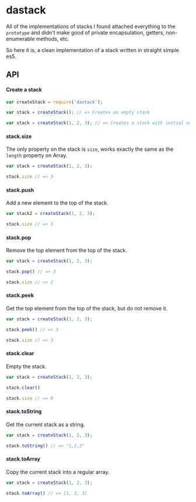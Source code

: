 # dastack

All of the implementations of stacks I found attached everything to the
`prototype` and didn't make good of private encapsulation, getters,
non-enumerable methods, etc.

So here it is, a clean implementation of a stack written in straight simple
es5.

## API

#### Create a stack

```js
var createStack = require('dastack');

var stack = createStack(); // => Creates an empty stack

var stack = createStack(1, 2, 3); // => Creates a stack with initial values
```

#### stack.size

The only property on the stack is `size`, works exactly the same as the `length`
property on Array.

```js
var stack = createStack(1, 2, 3);

stack.size // => 3
```

#### stack.push

Add a new element to the top of the stack.

```js
var stack2 = createStack(1, 2, 3);

stack.size // => 3
```

#### stack.pop

Remove the top element from the top of the stack.

```js
var stack = createStack(1, 2, 3);

stack.pop() // => 3

stack.size // => 2
```

#### stack.peek

Get the top element from the top of the stack, but do not remove it.

```js
var stack = createStack(1, 2, 3);

stack.peek() // => 3

stack.size // => 3
```

#### stack.clear

Empty the stack.

```js
var stack = createStack(1, 2, 3);

stack.clear()

stack.size // => 0
```

#### stack.toString

Get the current stack as a string.

```js
var stack = createStack(1, 2, 3);

stack.toString() // => "1,2,3"
```

#### stack.toArray

Copy the current stack into a regular array.

```js
var stack = createStack(1, 2, 3);

stack.toArray() // => [1, 2, 3]
```
